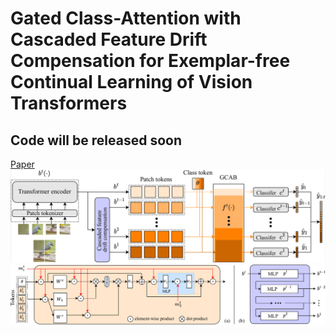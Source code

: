 # Gated Class-Attention with Cascaded Feature Drift Compensation for Exemplar-free Continual Learning of Vision Transformers
## Code will be released soon 
[Paper](https://arxiv.org/pdf/2211.12292.pdf)
![Architecture](figs/Architecture.png)
![GCAB](figs/GCAB.png)

